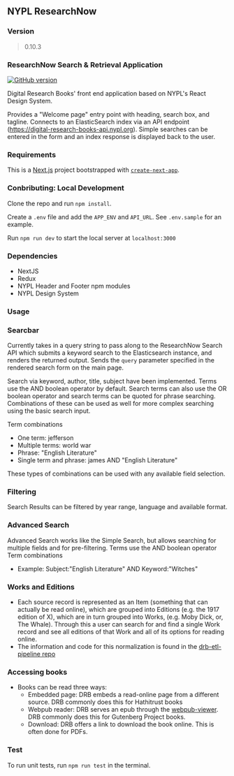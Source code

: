 ## NYPL ResearchNow

### Version
> 0.10.3

### ResearchNow Search & Retrieval Application
[![GitHub version](https://badge.fury.io/gh/NYPL%2Fsfr-bookfinder-front-end.svg)](https://badge.fury.io/gh/NYPL%2Fsfr-bookfinder-front-end)

Digital Research Books' front end application based on NYPL's React Design System.

Provides a "Welcome page" entry point with heading, search box, and tagline. Connects to an ElasticSearch index via an API endpoint (https://digital-research-books-api.nypl.org).
Simple  searches can be entered in the form and an index response is displayed back to the user.

### Requirements
This is a [Next.js](https://nextjs.org/) project bootstrapped with [`create-next-app`](https://github.com/vercel/next.js/tree/canary/packages/create-next-app).

### Conbributing: Local Development
Clone the repo and run `npm install`.

Create a `.env` file and add the `APP_ENV` and `API_URL`.  See `.env.sample` for an example.  

Run `npm run dev` to start the local server at `localhost:3000` 

### Dependencies
* NextJS
* Redux
* NYPL Header and Footer npm modules
* NYPL Design System

### Usage

### Searcbar
Currently takes in a query string to pass along to the ResearchNow Search API which submits a keyword search to the Elasticsearch instance, and renders the returned output. Sends the `query` parameter specified in the rendered search form on the main page.

Search via keyword, author, title, subject have been implemented. Terms use the AND boolean operator by default. Search terms can also use the OR boolean operator and search terms can be quoted for phrase searching. Combinations of these can be used as well for more complex searching using the basic search input.

Term combinations
* One term: jefferson
* Multiple terms: world war
* Phrase: "English Literature"
* Single term and phrase: james AND "English Literature"

These types of combinations can be used with any available field selection.

### Filtering
Search Results can be filtered by year range, language and available format. 

### Advanced Search
Advanced Search works like the Simple Search, but allows searching for multiple fields and for pre-filtering.  Terms use the AND boolean operator
Term combinations

* Example: Subject:"English Literature" AND Keyword:"Witches"

### Works and Editions
* Each source record is represented as an Item (something that can actually be read online), which are grouped into Editions (e.g. the 1917 edition of X), which are in turn grouped into Works, (e.g. Moby Dick, or, The Whale). Through this a user can search for and find a single Work record and see all editions of that Work and all of its options for reading online.
* The information and code for this normalization is found in the [drb-etl-pipeline repo](https://github.com/NYPL/drb-etl-pipeline)

### Accessing books
* Books can be read three ways:
    * Embedded page:  DRB embeds a read-online page from a different source.  DRB commonly does this for Hathitrust books
    * Webpub reader:  DRB serves an epub through the [webpub-viewer](https://github.com/NYPL-Simplified/webpub-viewer/tree/SFR-develop).  DRB commonly does this for Gutenberg Project books. 
    * Download:  DRB offers a link to download the book online.  This is often done for PDFs.  

### Test

To run unit tests, run `npm run test` in the terminal. 

